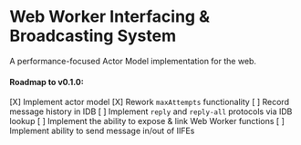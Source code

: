 # Web Worker Interfacing & Broadcasting System

A performance-focused Actor Model implementation for the web.

#### Roadmap to v0.1.0:

[X] Implement actor model
[X] Rework `maxAttempts` functionality
[ ] Record message history in IDB
[ ] Implement `reply` and `reply-all` protocols via IDB lookup
[ ] Implement the ability to expose & link Web Worker functions
[ ] Implement ability to send message in/out of IIFEs
